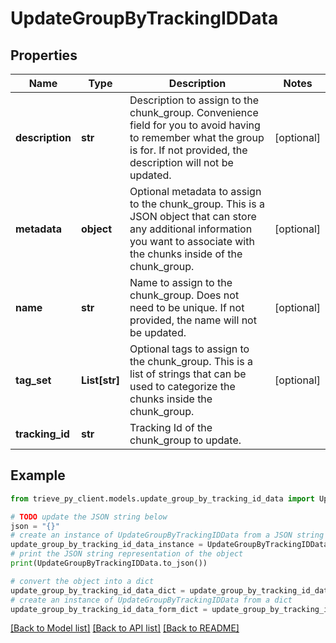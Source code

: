 # UpdateGroupByTrackingIDData


## Properties

Name | Type | Description | Notes
------------ | ------------- | ------------- | -------------
**description** | **str** | Description to assign to the chunk_group. Convenience field for you to avoid having to remember what the group is for. If not provided, the description will not be updated. | [optional] 
**metadata** | **object** | Optional metadata to assign to the chunk_group. This is a JSON object that can store any additional information you want to associate with the chunks inside of the chunk_group. | [optional] 
**name** | **str** | Name to assign to the chunk_group. Does not need to be unique. If not provided, the name will not be updated. | [optional] 
**tag_set** | **List[str]** | Optional tags to assign to the chunk_group. This is a list of strings that can be used to categorize the chunks inside the chunk_group. | [optional] 
**tracking_id** | **str** | Tracking Id of the chunk_group to update. | 

## Example

```python
from trieve_py_client.models.update_group_by_tracking_id_data import UpdateGroupByTrackingIDData

# TODO update the JSON string below
json = "{}"
# create an instance of UpdateGroupByTrackingIDData from a JSON string
update_group_by_tracking_id_data_instance = UpdateGroupByTrackingIDData.from_json(json)
# print the JSON string representation of the object
print(UpdateGroupByTrackingIDData.to_json())

# convert the object into a dict
update_group_by_tracking_id_data_dict = update_group_by_tracking_id_data_instance.to_dict()
# create an instance of UpdateGroupByTrackingIDData from a dict
update_group_by_tracking_id_data_form_dict = update_group_by_tracking_id_data.from_dict(update_group_by_tracking_id_data_dict)
```
[[Back to Model list]](../README.md#documentation-for-models) [[Back to API list]](../README.md#documentation-for-api-endpoints) [[Back to README]](../README.md)


